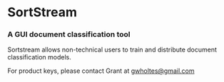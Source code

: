 # SortStream
### A GUI document classification tool

Sortstream allows non-technical users to train and distribute document classification models.

For product keys, please contact Grant at gwholtes@gmail.com
